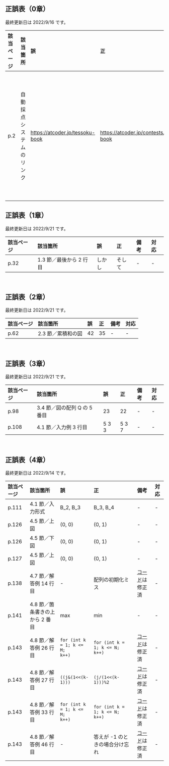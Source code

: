 ## 正誤表（0章）
最終更新日は 2022/9/16 です。

| **該当ページ** | **該当箇所** | **誤** | **正** | **備考** | **対応** |
|:---|:---|:---|:---|:---|:---|
| p.2 | 自動採点システムのリンク | https://atcoder.jp/tessoku-book | https://atcoder.jp/contests/tessoku-book | 0.4 節に掲載されている方が正しいです | - |

## 正誤表（1章）
最終更新日は 2022/9/21 です。

| **該当ページ** | **該当箇所** | **誤** | **正** | **備考** | **対応** |
|:---|:---|:---|:---|:---|:---|
| p.32 | 1.3 節／最後から 2 行目 | しかし | そして | - | - |

<br />

## 正誤表（2章）
最終更新日は 2022/9/21 です。

| **該当ページ** | **該当箇所** | **誤** | **正** | **備考** | **対応** |
|:---|:---|:---|:---|:---|:---|
| p.62 | 2.3 節／累積和の図 | 42 | 35 | - | - |

<br />

## 正誤表（3章）
最終更新日は 2022/9/21 です。

| **該当ページ** | **該当箇所** | **誤** | **正** | **備考** | **対応** |
|:---|:---|:---|:---|:---|:---|
| p.98 | 3.4 節／図の配列 Q の 5 番目 | 23 | 22 | - | - |
| p.108 | 4.1 節／入力例 3 行目 | 5 3 3 | 5 3 7 | - | - |

<br />

## 正誤表（4章）
最終更新日は 2022/9/14 です。

| **該当ページ** | **該当箇所** | **誤** | **正** | **備考** | **対応** |
|:---|:---|:---|:---|:---|:---|
| p.111 | 4.1 節／入力形式 | B_2, B_3 | B_3, B_4 | - | - |
| p.126 | 4.5 節／上図 | (0, 0) | (0, 1) | - | - |
| p.126 | 4.5 節／下図 | (0, 0) | (0, 1) | - | - |
| p.127 | 4.5 節／上図 | (0, 0) | (0, 1) | - | - |
| p.138 | 4.7 節／解答例 14 行目 | - | 配列の初期化ミス | [コード](https://github.com/E869120/kyopro-tessoku/blob/main/codes/cpp/chap04/answer_A22.cpp)は修正済 | - |
| p.141 | 4.8 節／箇条書きの上から 2 番目 | max | min | - | - |
| p.143 | 4.8 節／解答例 26 行目 | <code>for (int k = 1; k <= M; k++)</code> | <code>for (int k = 1; k <= N; k++)</code> | [コード](https://github.com/E869120/kyopro-tessoku/blob/main/codes/cpp/chap04/answer_A23.cpp)は修正済 | - |
| p.143 | 4.8 節／解答例 27 行目 | <code>((j&(1<<(k-1)))</code> | <code>(j/(1<<(k-1)))%2</code> | [コード](https://github.com/E869120/kyopro-tessoku/blob/main/codes/cpp/chap04/answer_A23.cpp)は修正済 | - |
| p.143 | 4.8 節／解答例 33 行目 | <code>for (int k = 1; k <= M; k++)</code> | <code>for (int k = 1; k <= N; k++)</code> | [コード](https://github.com/E869120/kyopro-tessoku/blob/main/codes/cpp/chap04/answer_A23.cpp)は修正済 | - |
| p.143 | 4.8 節／解答例 46 行目 | - | 答えが -1 のときの場合分け忘れ | [コード](https://github.com/E869120/kyopro-tessoku/blob/main/codes/cpp/chap04/answer_A23.cpp)は修正済 | - |
